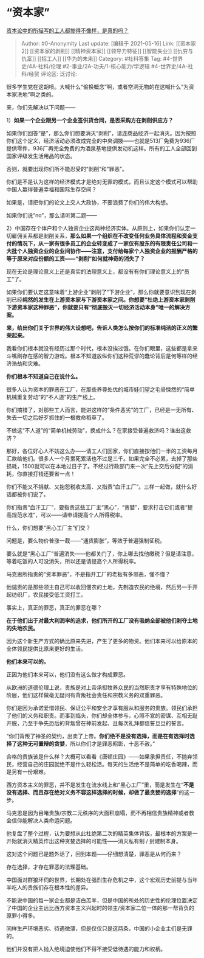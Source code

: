 # “资本家”
[资本论中的所描写的工人都惨得不像样，是真的吗？](https://www.zhihu.com/question/326598463/answer/955706470)

> Author: #0-Anonymity
> Last update: [编辑于 2021-05-16]
> Link: [[资本家 2]] [[资本家的剥削]] [[精神资本家]] [[领导力特征]] [[智能失业]] [[仇穷与仇富]] [[招工人]] [[华为的未来]]
> Category: #社科答集
> Tag: #4-世界史/4A-社科/伦理 #2-事业/2A-功夫/1-核心能力/学逻辑 #4-世界史/4A-社科/经贸
> 评论区:
> 泛讨论:

很多学生党在这胡喷。大喊什么“偷换概念”啊，或者空洞无物的在这喊什么“为资本家洗地”啊之类的。

来，你们先解决以下问题——

1）**如果一个企业跟另一个企业签供货合同，是否采购方在剥削供应方？**

如果你们回答“是”，那么你们想要消灭“剥削”，请连商品经济一起消灭。因为按照你们这个定义，经济活动必须改成完全的中央调拨——也就是513厂免费为936厂提供零件，936厂再完全免费的为酒泉基地提供发动机这样。所有的工人全部回到国家评级发生活用品的状态。

否则，就要出现你们所不能忍受的“剥削”和“罪恶”。

你们是不是认为这样的经济模式才是绝对无罪的模式，而且认定这个模式可以帮助中国人赢得普遍幸福和国际生存空间？

如果是，请把你们的论文上交人大政协，不要浪费了你们的伟大构想。

如果你们说“no”，那么请听第二题——

2）中国存在个体户和个人独资企业这两种经济实体。从原则上，如果你们认定一切雇佣关系都是剥削关系，**那么如果一个组织在不改变任何业务具体流程和资金支付的情况下，从一家有很多员工的企业转变成了一家仅有股东的有限责任公司和一大批个人独资企业的企业间协作——注意，支付给每家个人独资企业的报酬严格的等于原来对应份额的工资——“剥削”如何就神奇的消失了？**

现在无论是理论意义上还是真实的法理意义上，都没有有你们理论意义上的“员工”了。

如果你们要认定这意味着“上游企业”剥削了“下游企业”，那么你就要意识到现在剥削已经**纯然的发生在上游资本家与下游资本家之间。你想要“杜绝上游资本家剥削下游资本家这种罪恶”，你就要只有“彻底毁灭一切经济活动本身”唯一的解决方案。**

**来，给出你们关于世界的伟大设想吧，告诉人类怎么按你们的标准纯洁的正义的繁荣起来。**

我看你们根本就没有经历过那个时代，根本没挨过饿。在你们眼里，这些都是拿来斗嘴刷存在感的智力游戏。根本不知道放纵你们这种荒谬的蠢论背后是何等样的经济浩劫和灾难。

**你们根本不知道自己在说什么。**

很多人认为资本的罪恶在工厂，在那些养尊处优的城市娃们望之毛骨悚然的“简单机械重复劳动”的“不人道”的生产线上。

你们搞错了，对那些工人而言，能进这样的“条件恶劣”的工厂，已经是一无所有、失去一切之后好歹抓住的一根救命稻草了。

不做这“不人道”的“简单机械劳动”，换成什么？在家接受普遍救济吗？谁出这救济？

那好，各位好心人不妨这么办——请工人们回家，你们直接按他们一半的工资每月汇款给他们。很多人一个月累死累活也不过是三千。如果完全不必累，去掉了那些损耗，1500就可以在本地过日子了。不经过行政部门来一次“先上交后分配”的消耗，你直接打钱还要省一点！

你们不能又不捐献、又抱怨税收太高、又指责“血汗工厂”。三样一起做，就什么好话都被你们说了。

你们指责“血汗工厂”，要指责这些工厂主“黑心”，“贪婪”，要求打击它们或者“提高规范水准”，可以——请申请提高个人所得税率。

什么，你们想要“黑心工厂主”们交？

问题是，要么物价普涨一截——“通货膨胀”，等效于普遍强制征税。

要么就是“黑心工厂”普遍消失——他都关门了，你上哪去找他缴税？但是请注意，等着吃饭的人可没消失，所以还是请提高个人所得税率。

马克思所指责的“资本罪恶”，不是指开工厂的老板有多邪恶，懂不懂？

他谴责的是那些领主自己可以收回佃农的土地，先制造农民的绝境，然后另一手开起纺织厂，农民接受低工资打工。

事实上，真正的罪恶，真正的罪恶在哪？

**在于他们出于对最大利润率的追求，他们所开的工厂没有吸纳全部被他们剥夺土地的失地农民。**

因为这个新生产方式的确比原来先进，产生了更多的物资。他们本来可以给原本的全体领民提供比原来更好的生活。

**他们本来可以的。**

正因为他们本来可以，他们没有这么做才构成罪恶。

从欧洲的道德伦理上说，贵族是对上帝承担牧养众民的当然职责才享有特殊地位的阶层，他们这样做毫无疑问有背叛社会责任和宗教义务的双重罪恶。

你们是因为承诺爱惜领民、保证公平和安全才享有服从和服务的贵族。领民们承担了他们的义务和职责。而事到临头，你们却全体参与，心照不宣的密谋、互相无耻开脱，乃至于争先恐后的背叛曾在神前发起、且每次礼拜都信誓旦旦的誓言。

“你们背叛了神圣的契约，出卖了上帝。**你们绝不是没有选择，而是在有选择时选择了这种无可置辩的贪婪**，所以你们才是罪恶昭彰，十恶不赦。”

合格的贵族该是什么样？大概可以看看《唐顿庄园》——如果承担责任，不抛弃领民，经营自己的庄园就绝不是什么轻松活。每天的生活绝不是简单的吃香喝辣，而是另有一份艰难。

西方资本主义的罪恶，并不是发生在流水线上和“黑心工厂”里，而是发生在“**不是没有选择、而且存在绝对义务不容这样选择的时候，却做了最贪婪的选择**”的这一步。

马克思是因为目睹贵族/宗教二元秩序的大面积崩塌，而不再相信贵族精神或者教会信仰能解决人类命运问题。

他复盘了整个过程，认为要想从此杜绝第二次的精英集体背叛，最根本的方案是一开始就消灭精英作出这种贪婪选择的可能性——消灭私有制 / 封建制本身。

这对这个问题已是题外话了，回到本题——仔细想清楚，罪恶是从何而来？

存在选择，才存在罪恶的法理基础。

中国面对群狼环伺的世界，长期处在强烈生存危机之中，这个宏观历史前提与当年羊吃人的贵族们存在根本性的差异。

不能说中国的每一家企业都是洁白羔羊，但是中国的所处的历史性的伦理位置决定了中国的企业主远比西方资本主义兴起时的领主/资本家二位一体的那一帮背负的原罪小得多。

同样生产环境恶劣、待遇微薄，但是仅仅只是这两条，中国的小企业主们是无罪的。

他们并没有把人抛入绝境迫使他们不得不接受低待遇的能力和权柄。
